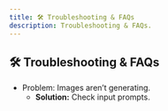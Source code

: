 ```yaml
---
title: 🛠️ Troubleshooting & FAQs
description: Troubleshooting & FAQs.
---
```


## 🛠️ Troubleshooting & FAQs

- Problem: Images aren’t generating.
  - **Solution:** Check input prompts.
